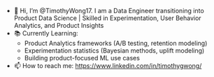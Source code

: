 - 👋 Hi, I’m @TimothyWong17. I am a Data Engineer transitioning into Product Data Science | Skilled in Experimentation, User Behavior Analytics, and Product Insights
- 📚 Currently Learning:
  - Product Analytics frameworks (A/B testing, retention modeling)
  - Experimentation statistics (Bayesian methods, uplift modeling)
  - Building product-focused ML use cases
- 📫 How to reach me: https://www.linkedin.com/in/timothygwong/

<!---
TimothyWong17/TimothyWong17 is a ✨ special ✨ repository because its `README.md` (this file) appears on your GitHub profile.
You can click the Preview link to take a look at your changes.
--->

